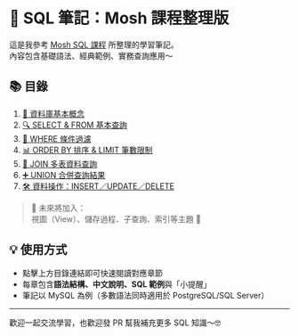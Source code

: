# 🧠 SQL 筆記：Mosh 課程整理版

這是我參考 [Mosh SQL 課程](https://codewithmosh.com/) 所整理的學習筆記。  
內容包含基礎語法、經典範例、實務查詢應用～  

## 📚 目錄

1. [📖 資料庫基本概念](01_intro_database.md)
2. [🔍 SELECT & FROM 基本查詢](02_select_from.md)
3. [🎯 WHERE 條件過濾](03_where.md)
4. [📊 ORDER BY 排序 & LIMIT 筆數限制](04_orderby_limit.md)
5. [📎 JOIN 多表資料查詢](05_join.md)
6. [➕ UNION 合併查詢結果](06_union.md)
7. [🛠️ 資料操作：INSERT／UPDATE／DELETE](07_insert_update_delete.md)

> 🚧 未來將加入：  
> 視圖（View）、儲存過程、子查詢、索引等主題 💪


## 💡 使用方式

- 點擊上方目錄連結即可快速閱讀對應章節
- 每章包含**語法結構、中文說明、SQL 範例**與「小提醒」
- 筆記以 MySQL 為例（多數語法同時適用於 PostgreSQL/SQL Server）
---

歡迎一起交流學習，也歡迎發 PR 幫我補充更多 SQL 知識～🤓
